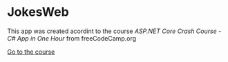 # JokesWeb

This app was created acordint to the course *ASP.NET Core Crash Course - C# App in One Hour* from freeCodeCamp.org

<a href="https://www.youtube.com/watch?v=BfEjDD8mWYg">Go to the course</a>
